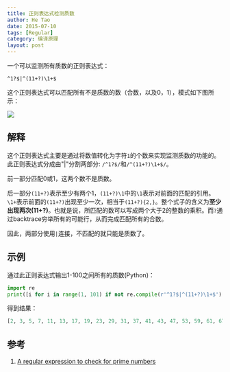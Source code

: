 ```yaml
---
title: 正则表达式检测质数
author: He Tao
date: 2015-07-10
tags: [Regular]
category: 编译原理
layout: post
---
```


一个可以监测所有质数的正则表达式：

    ^1?$|^(11+?)\1+$

<!--more-->

这个正则表达式可以匹配所有不是质数的数（合数，以及0，1），模式如下图所示：

![][1]

解释
----

这个正则表达式主要是通过将数值转化为字符`1`的个数来实现监测质数的功能的。此正则表达式分成由"|"分割两部分: `/^1?$/`和`/^(11+?)\1+$/`。

前一部分匹配0或1，这两个数不是质数。

后一部分`(11+?)`表示至少有两个1，`(11+?)\1`中的`\1`表示对前面的匹配的引用。`\1+`表示前面的`(11+?)`出现至少一次，相当于`(11+?){2,}`。整个式子的含义为**至少出现两次(11+?)**。也就是说，所匹配的数可以写成两个大于2的整数的乘积。而`?`通过backtrace穷举所有的可能行，从而完成匹配所有的合数。

因此，两部分使用`|`连接，不匹配的就只能是质数了。

示例
----

通过此正则表达式输出1-100之间所有的质数(Python)：

~~~python
import re
print([i for i in range(1, 101) if not re.compile(r'^1?$|^(11+?)\1+$').match('1'*i)])
~~~

得到结果：

~~~python
[2, 3, 5, 7, 11, 13, 17, 19, 23, 29, 31, 37, 41, 43, 47, 53, 59, 61, 67, 71, 73, 79, 83, 89, 97]
~~~

参考
----

1. [A regular expression to check for prime numbers][2]

<!--links-->

[1]: {{site.url}}/resource/regular_match_primes/pic1.png
[2]: http://www.noulakaz.net/2007/03/18/a-regular-expression-to-check-for-prime-numbers/

